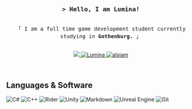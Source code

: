 <!--
<h2 align="center">
  Welcome to Lumina's GitHub profile!
  <img src="https://media.giphy.com/media/hvRJCLFzcasrR4ia7z/giphy.gif" width="28">
</h2>
-->

<!--
<p align="center">
  <a href="https://github.com/ltsLumina"><img src="https://readme-typing-svg.herokuapp.com/?lines=Self%20Taught%20Programmer;Front%20End%20Developer;1.5%2B%20years%20of%20coding%20experience;Always%20learning%20new%20things&center=true&width=380&height=45"></a>
</p>

 -->

<!--
[![wakatime](https://wakatime.com/badge/user/userID.svg)](https://wakatime.com/@userID)
-->

<!-- Intro  -->
<h3 align="center">
        <samp>&gt; Hello, I am
                <b>Lumina!</a></b>
        </samp>
</h3>


<p align="center"> 
  <samp>
    <br>
    「 I am a full time game development student currently studying in <b> Gothenburg. </b> 」
    <br>
    <br>
  </samp>
</p>

<p align="center">
  <a href="https://twitter.com/ltsLumina" target="_blank">
  <img src="https://img.shields.io/badge/Twitter-1DA1F2?style=for-the-badge&logo=twitter&logoColor=white" />
 </a>
 <a href="https://steamcommunity.com/id/ItsLumina/" target="_blank">
  <img src="https://img.shields.io/badge/steam-%23000000.svg?style=for-the-badge&logo=steam&logoColor=white" alt="Lumina"/>
 </a>
 <a href="https://instagram.com/korv.stroganof" target="_blank">
  <img src="https://img.shields.io/badge/Instagram-fe4164?style=for-the-badge&logo=instagram&logoColor=white" alt="alsiam" />
 </a> 
</p>
<br />

<!-- About Section
 # About me
 
<p>
 <img align="right" width="350" src="/assets/programmer.gif" alt="Coding gif" />
  
 ✌️ &emsp; Enjoy to do programming and sharing knowledge <br/><br/>
 ❤️ &emsp; Love to learn about different languages<br/><br/>
 📧 &emsp; Reach me anytime: alsiam.dev@gmail.com<br/><br/>
 💬 &emsp; Ask me about anything [here](https://github.com/alsiam/alsiam/issues)

</p>

-->

## Languages & Software

![C#](https://img.shields.io/badge/c%23-%23239120.svg?style=for-the-badge&logo=c-sharp&logoColor=white)
![C++](https://img.shields.io/badge/c++-%2300599C.svg?style=for-the-badge&logo=c%2B%2B&logoColor=white)
![Rider](https://img.shields.io/badge/Rider-000000.svg?style=for-the-badge&logo=Rider&logoColor=white&color=black&labelColor=crimson)
![Unity](https://img.shields.io/badge/unity-%23000000.svg?style=for-the-badge&logo=unity&logoColor=white)
![Markdown](https://img.shields.io/badge/Markdown-000000?style=for-the-badge&logo=markdown&logoColor=white)
![Unreal Engine](https://img.shields.io/badge/unrealengine-%23313131.svg?style=for-the-badge&logo=unrealengine&logoColor=white)
![Git](https://img.shields.io/badge/Git-F05032?style=for-the-badge&logo=git&logoColor=white)

<br/>
<!-- Repositories

## Favourite Repositories
[![FightingGame](https://github-readme-stats.vercel.app/api/pin/?username=ltsLumina&repo=FightingGame&border_color=7F3FBF&bg_color=0D1117&title_color=C9D1D9&text_color=8B949E&icon_color=7F3FBF)](https://github.com/alsiam/web-projects)
[![Lumina-Essentials](https://github-readme-stats.vercel.app/api/pin/?username=ltsLumina&repo=Lumina-Essentials&border_color=7F3FBF&bg_color=0D1117&title_color=C9D1D9&text_color=8B949E&icon_color=7F3FBF)](https://github.com/alsiam/al-folio)
[![Astrodyne](https://github-readme-stats.vercel.app/api/pin/?username=ltsLumina&repo=Astrodyne&border_color=7F3FBF&bg_color=0D1117&title_color=C9D1D9&text_color=8B949E&icon_color=7F3FBF)](https://github.com/alsiam/alsiam)
[![DoomCrossing](https://github-readme-stats.vercel.app/api/pin/?username=ltsLumina&repo=DoomCrossing&border_color=7F3FBF&bg_color=0D1117&title_color=C9D1D9&text_color=8B949E&icon_color=7F3FBF)](https://github.com/alsiam/alsiam.github.io)

<p align="left">
  <a href="https://github.com/ltsLumina?tab=repositories" target="_blank"><img alt="All Repositories" title="All Repositories" src="https://img.shields.io/badge/-All%20Repos-2962FF?style=for-the-badge&logo=koding&logoColor=white"/></a>
</p>

-->

<!-- Stats that I don't really care for.
<br/>
<hr/>
<br/>

<p align="center">
  <a href="https://github.com/ltsLumina">
    <img src="https://github-readme-streak-stats.herokuapp.com/?user=ltsLumina&theme=radical&border=7F3FBF&background=0D1117" alt="Lumina's GitHub streak"/>
  </a>
</p>

<p align="center">
  <a href="https://github.com/ltsLumina">
    <img src="https://github-profile-summary-cards.vercel.app/api/cards/profile-details?username=ltsLumina&theme=radical" alt="Lumina's GitHub Contribution"/>
  </a>
</p>

<p align="center">
  <a href="https://github.com/ltsLumina"><img alt="Lumina's Top Languages" src="https://denvercoder1-github-readme-stats.vercel.app/api/top-langs/?username=alsiam&langs_count=8&layout=compact&theme=react&border_color=7F3FBF&bg_color=0D1117&title_color=F85D7F&icon_color=F8D866" height="192px" width="49.5%"/></a>
  <br/>
</p>
</a>
-->
